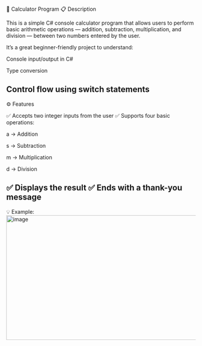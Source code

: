 🧮 Calculator Program
📋 Description

This is a simple C# console calculator program that allows users to perform basic arithmetic operations — addition, subtraction, multiplication, and division — between two numbers entered by the user.

It’s a great beginner-friendly project to understand:

Console input/output in C#

Type conversion

Control flow using switch statements
---------------------------------------
⚙️ Features

✅ Accepts two integer inputs from the user
✅ Supports four basic operations:

a → Addition

s → Subtraction

m → Multiplication

d → Division

✅ Displays the result
✅ Ends with a thank-you message
---------------------------------------
 💡 Example:
 <img width="1178" height="332" alt="image" src="https://github.com/user-attachments/assets/4c3f1209-ddcf-49a5-b82c-8632fbd93d96" />

